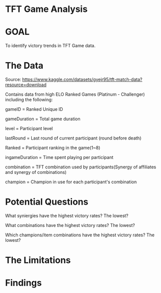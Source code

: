 # TFT Game Analysis

# GOAL

To identify victory trends in TFT Game data.

# The Data

Source: https://www.kaggle.com/datasets/gyejr95/tft-match-data?resource=download

Contains data from high ELO Ranked Games (Platinum - Challenger) including the following:

gameID = Ranked Unique ID

gameDuration = Total game duration

level = Participant level

lastRound = Last round of current participant (round before death)

Ranked = Participant ranking in the game(1~8)

ingameDuration = Time spent playing per participant

combination = TFT combination used by participants(Synergy of affiliates and synergy of combinations)

champion = Champion in use for each participant's combination


# Potential Questions

What syniergies have the highest victory rates? The lowest?

What combinations have the highest victory rates? The lowest?

Which champions/item combinations have the highest victory rates? The lowest?


# The Limitations


# Findings
